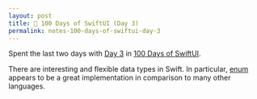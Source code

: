 ```yaml
---
layout: post
title: 📔 100 Days of SwiftUI (Day 3)
permalink: notes-100-days-of-swiftui-day-3
---
```


Spent the last two days with [Day 3](https://www.hackingwithswift.com/100/swiftui/3) in [100 Days of SwiftUI](https://www.hackingwithswift.com/100/swiftui).

There are interesting and flexible data types in Swift. In particular, [enum](https://en.wikipedia.org/wiki/Enumerated_type) appears to be a great implementation in comparison to many other languages.
